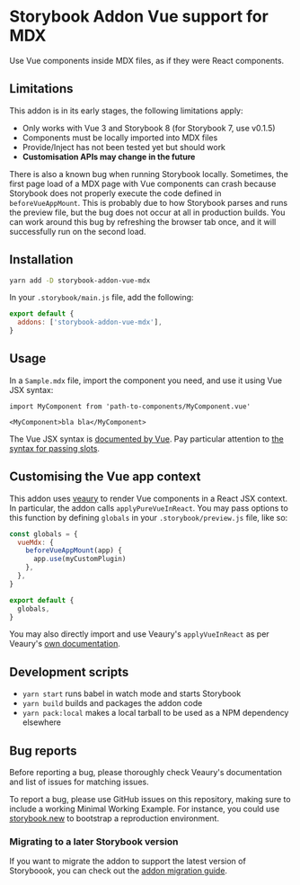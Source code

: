 # Storybook Addon Vue support for MDX

Use Vue components inside MDX files, as if they were React components.

## Limitations

This addon is in its early stages, the following limitations apply:

- Only works with Vue 3 and Storybook 8 (for Storybook 7, use v0.1.5)
- Components must be locally imported into MDX files
- Provide/Inject has not been tested yet but should work
- **Customisation APIs may change in the future**

There is also a known bug when running Storybook locally. Sometimes, the first page load of a MDX page with Vue components can crash because Storybook does not properly execute the code defined in `beforeVueAppMount`. This is probably due to how Storybook parses and runs the preview file, but the bug does not occur at all in production builds. You can work around this bug by refreshing the browser tab once, and it will successfully run on the second load.

## Installation

```sh
yarn add -D storybook-addon-vue-mdx
```

In your `.storybook/main.js` file, add the following:

```js
export default {
  addons: ['storybook-addon-vue-mdx'],
}
```

## Usage

In a `Sample.mdx` file, import the component you need, and use it using Vue JSX syntax:

```mdx
import MyComponent from 'path-to-components/MyComponent.vue'

<MyComponent>bla bla</MyComponent>
```

The Vue JSX syntax is [documented by Vue](https://vuejs.org/guide/extras/render-function.html#jsx-tsx). Pay particular attention to [the syntax for passing slots](https://vuejs.org/guide/extras/render-function.html#passing-slots).

## Customising the Vue app context

This addon uses [veaury](https://github.com/devilwjp/veaury) to render Vue components in a React JSX context. In particular, the addon calls `applyPureVueInReact`. You may pass options to this function by defining `globals` in your `.storybook/preview.js` file, like so:

```js
const globals = {
  vueMdx: {
    beforeVueAppMount(app) {
      app.use(myCustomPlugin)
    },
  },
}

export default {
  globals,
}
```

You may also directly import and use Veaury's `applyVueInReact` as per Veaury's [own documentation](https://github.com/devilwjp/veaury).

## Development scripts

- `yarn start` runs babel in watch mode and starts Storybook
- `yarn build` builds and packages the addon code
- `yarn pack:local` makes a local tarball to be used as a NPM dependency elsewhere

## Bug reports

Before reporting a bug, please thoroughly check Veaury's documentation and list of issues for matching issues.

To report a bug, please use GitHub issues on this repository, making sure to include a working Minimal Working Example. For instance, you could use [storybook.new](https://new-storybook.netlify.app/) to bootstrap a reproduction environment.

### Migrating to a later Storybook version

If you want to migrate the addon to support the latest version of Storyboook, you can check out the [addon migration guide](https://storybook.js.org/docs/addons/addon-migration-guide).
